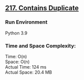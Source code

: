 ## [217. Contains Duplicate](https://leetcode.com/problems/contains-duplicate/)

### Run Environment
Python 3.9

### Time and Space Complexity:
Time: O(n)  
Space: O(n)  
Actual Time: 124 ms  
Actual Space: 20.4 MB
